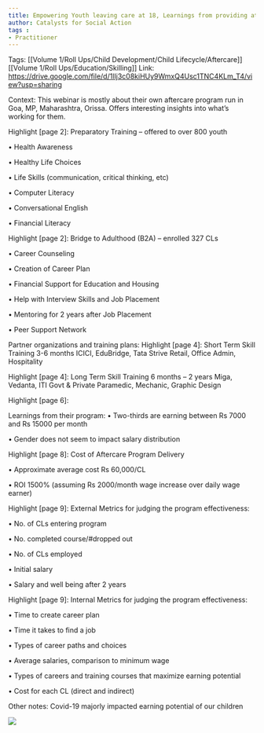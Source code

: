 ```yaml
---
title: Empowering Youth leaving care at 18, Learnings from providing atercare services
author: Catalysts for Social Action
tags :
- Practitioner
---
```

Tags: [[Volume 1/Roll Ups/Child Development/Child Lifecycle/Aftercare]] [[Volume 1/Roll Ups/Education/Skilling]]
Link: https://drive.google.com/file/d/1lIj3c08kiHUy9WmxQ4Usc1TNC4KLm_T4/view?usp=sharing

Context: This webinar is mostly about their own aftercare program run in Goa, MP, Maharashtra, Orissa. Offers interesting insights into what’s working for them. 

Highlight [page 2]: Preparatory Training – offered to over 800 youth

• Health Awareness

• Healthy Life Choices

• Life Skills (communication, critical thinking, etc)

• Computer Literacy

• Conversational English

• Financial Literacy

Highlight [page 2]: Bridge to Adulthood (B2A) – enrolled 327 CLs

• Career Counseling

• Creation of Career Plan

• Financial Support for Education and Housing

• Help with Interview Skills and Job Placement

• Mentoring for 2 years after Job Placement

• Peer Support Network

Partner organizations and training plans:
Highlight [page 4]: Short Term Skill Training 3-6 months ICICI, EduBridge, Tata Strive Retail, Office Admin, Hospitality

Highlight [page 4]: Long Term Skill Training 6 months – 2 years Miga, Vedanta, ITI Govt & Private Paramedic, Mechanic, Graphic Design

Highlight [page 6]:

Learnings from their program:
 • Two-thirds are earning between Rs 7000 and Rs 15000 per month

• Gender does not seem to impact salary distribution

Highlight [page 8]: 
Cost of Aftercare Program Delivery

• Approximate average cost Rs 60,000/CL

• ROI 1500% (assuming Rs 2000/month wage increase over daily wage earner)

Highlight [page 9]: External Metrics for judging the program effectiveness:

• No. of CLs entering program

• No. completed course/#dropped out

• No.  of CLs employed

• Initial salary

• Salary and well being after 2 years

Highlight [page 9]: Internal Metrics for judging the program effectiveness:

• Time to create career plan

• Time it takes to find a job

• Types of career paths and choices

• Average salaries, comparison to minimum wage

• Types of careers and training courses that maximize earning potential

• Cost for each CL (direct and indirect)

Other notes: 
Covid-19 majorly impacted earning potential of our children 

**![](https://lh3.googleusercontent.com/CsVTBccEqC0OsQpqrMvd1Iuhe42DwEgxpktitm_l4S163f7YP492FSRAyHRa7AW121dhmZGNhDsjuAIHQ6tenuujAZrOjPimgA0w_TZsi1TCmCGVUCb4Qd6iZyu4vu7WfpVdwo9E)**